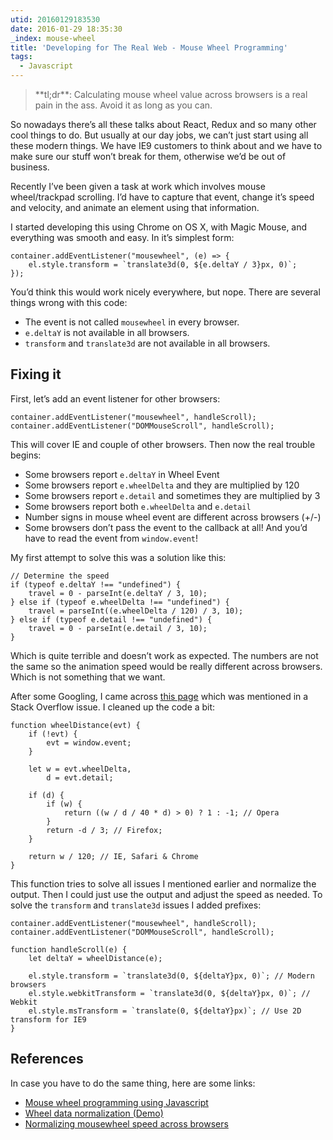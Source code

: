 ```yaml
---
utid: 20160129183530
date: 2016-01-29 18:35:30
_index: mouse-wheel
title: 'Developing for The Real Web - Mouse Wheel Programming'
tags:
  - Javascript
---
```

<blockquote>
**tl;dr**: Calculating mouse wheel value across browsers is a real pain in the ass. Avoid it as long as you can.
</blockquote>

So nowadays there’s all these talks about React, Redux and so many other cool things to do. But usually at our day jobs,
we can’t just start using all these modern things. We have IE9 customers to think about and we have to make sure our
stuff won’t break for them, otherwise we’d be out of business.

Recently I’ve been given a task at work which involves mouse wheel/trackpad scrolling. I’d have to capture that event,
change it’s speed and velocity, and animate an element using that information.

I started developing this using Chrome on OS X, with Magic Mouse, and everything was smooth and easy. In it’s simplest
form:

	container.addEventListener("mousewheel", (e) => {
		el.style.transform = `translate3d(0, ${e.deltaY / 3}px, 0)`;
	});

You’d think this would work nicely everywhere, but nope. There are several things wrong with this code:

- The event is not called `mousewheel` in every browser.
- `e.deltaY` is not available in all browsers.
- `transform` and `translate3d` are not available in all browsers.

## Fixing it
First, let’s add an event listener for other browsers:

	container.addEventListener("mousewheel", handleScroll);
	container.addEventListener("DOMMouseScroll", handleScroll);

This will cover IE and couple of other browsers. Then now the real trouble begins:

- Some browsers report `e.deltaY` in Wheel Event
- Some browsers report `e.wheelDelta` and they are multiplied by 120
- Some browsers report `e.detail` and sometimes they are multiplied by 3
- Some browsers report both `e.wheelDelta` and `e.detail`
- Number signs in mouse wheel event are different across browsers (+/-)
- Some browsers don’t pass the event to the callback at all! And you’d have to read the event from `window.event`!

My first attempt to solve this was a solution like this:

	// Determine the speed
	if (typeof e.deltaY !== "undefined") {
	    travel = 0 - parseInt(e.deltaY / 3, 10);
	} else if (typeof e.wheelDelta !== "undefined") {
	    travel = parseInt((e.wheelDelta / 120) / 3, 10);
	} else if (typeof e.detail !== "undefined") {
	    travel = 0 - parseInt(e.detail / 3, 10);
	}

Which is quite terrible and doesn’t work as expected. The numbers are not the same so the animation speed would be
really different across browsers. Which is not something that we want.

After some Googling, I came across [this page](http://phrogz.net/js/wheeldelta.html) which was mentioned in a
Stack Overflow issue. I cleaned up the code a bit:

	function wheelDistance(evt) {
	    if (!evt) {
	        evt = window.event;
	    }

	    let w = evt.wheelDelta,
	        d = evt.detail;

	    if (d) {
	        if (w) {
	            return ((w / d / 40 * d) > 0) ? 1 : -1; // Opera
	        }
	        return -d / 3; // Firefox;
	    }

	    return w / 120; // IE, Safari & Chrome
	}

This function tries to solve all issues I mentioned earlier and normalize the output. Then I could just use the output
and adjust the speed as needed. To solve the `transform` and `translate3d` issues I added prefixes:

	container.addEventListener("mousewheel", handleScroll);
	container.addEventListener("DOMMouseScroll", handleScroll);

	function handleScroll(e) {
	    let deltaY = wheelDistance(e);

	    el.style.transform = `translate3d(0, ${deltaY}px, 0)`; // Modern browsers
	    el.style.webkitTransform = `translate3d(0, ${deltaY}px, 0)`; // Webkit
	    el.style.msTransform = `translate(0, ${deltaY}px)`; // Use 2D transform for IE9
	}

## References
In case you have to do the same thing, here are some links:
- [Mouse wheel programming using Javascript](http://www.adomas.org/javascript-mouse-wheel/)
- [Wheel data normalization (Demo)](http://phrogz.net/js/wheeldelta.html)
- [Normalizing mousewheel speed across browsers](http://stackoverflow.com/questions/5527601/normalizing-mousewheel-speed-across-browsers)
